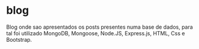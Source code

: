 # blog

Blog onde sao apresentados os posts presentes numa base de dados, para tal foi utilizado MongoDB, Mongoose, Node.JS, Express.js, HTML, Css e Bootstrap.
